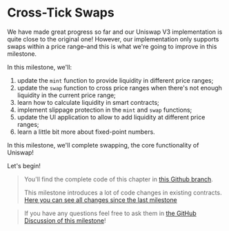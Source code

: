 # Cross-Tick Swaps

We have made great progress so far and our Uniswap V3 implementation is quite close to the original one! However, our implementation only supports swaps within a price range–and this is what we're going to improve in this milestone.

In this milestone, we'll:
1. update the `mint` function to provide liquidity in different price ranges;
1. update the `swap` function to cross price ranges when there's not enough liquidity in the current price range;
1. learn how to calculate liquidity in smart contracts;
1. implement slippage protection in the `mint` and `swap` functions;
1. update the UI application to allow to add liquidity at different price ranges;
1. learn a little bit more about fixed-point numbers.

In this milestone, we'll complete swapping, the core functionality of Uniswap!

Let's begin!

> You'll find the complete code of this chapter in [this Github branch](https://github.com/0xAllan123/uniswapv3-code/tree/milestone_3).
>
> This milestone introduces a lot of code changes in existing contracts. [Here you can see all changes since the last milestone](https://github.com/0xAllan123/uniswapv3-code/compare/milestone_2...milestone_3)

> If you have any questions feel free to ask them in [the GitHub Discussion of this milestone](https://github.com/0xAllan123/uniswapv3-book/discussions/categories/milestone-3-cross-tick-swaps)!
